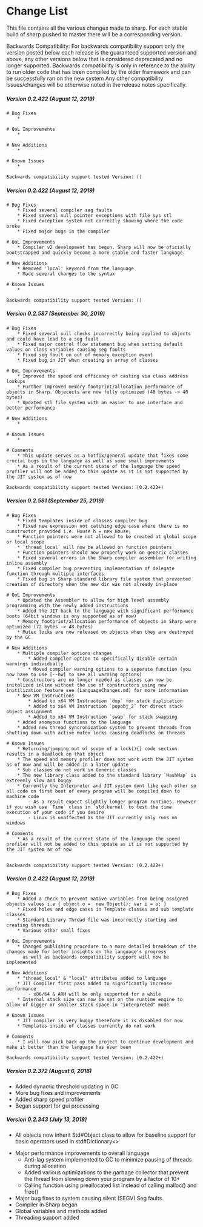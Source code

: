 # Change List
This file contains all the various changes made to sharp. 
For each stable build of sharp pushed to master there will be a corresponding version.

Backwards Compatibility:
For backwards compatibility support only the version posted below each release is the guaranteed supported version and above,
any other versions below that is considered deprecated and no longer supported. Backwards compatibility is only in reference
to the ability to run older code that has been compiled by the older framework and can be successfully ran on the new system
Any other compatibility issues/changes will be otherwise noted in the release notes specifically.

##### Version 0.2.422 (August 12, 2019)
    # Bug Fixes
        *

    # QoL Improvements
        *

    # New Additions
        *

    # Known Issues
        *

    Backwards compatibility support tested Version: ()
    
##### Version 0.2.422 (August 12, 2019)
    # Bug Fixes
        * Fixed several compiler seg faults
        * Fixed several null pointer exceptions with file sys stl
        * Fixed exception system not correctly showing where the code broke 
        * Fixed major bugs in the compiler

    # QoL Improvements
        * Compiler v2 development has begun. Sharp will now be oficially bootstrapped and quickly become a more stable and faster language.

    # New Additions
        * Removed 'local' keyword from the language
        * Made several changes to the syntax

    # Known Issues
        *

    Backwards compatibility support tested Version: ()
    
##### Version 0.2.587 (September 30, 2019)
    # Bug Fixes
        * Fixed several null checks incorrectly being applied to objects and could have lead to a seg fault
        * Fixed major control flow statement bug when setting default values on class variables causing seg faults
        * Fixed seg fault on out of memory exception event
        * Fixed bug in JIT when creating an array of classes

    # QoL Improvements
        * Improved the speed and efficency of casting via class address lookups
        * Further improved memory footprint/allocation performance of objects in Sharp. Objecects are now fully optimized (48 bytes -> 40 bytes)
        * Updated stl file system with an easier to use interface and better performance

    # New Additions
        *

    # Known Issues
        *
        
    # Comments
        * This update serves as a hotfix/general update that fixes some crucial bugs in the language as well as some small improvments 
        * As a result of the current state of the language the speed profiler will not be added to this update as it is not supported by the JIT system as of now

    Backwards compatibility support tested Version: (0.2.422+)

##### Version 0.2.581 (September 25, 2019)
    # Bug Fixes
        * Fixed templates inside of classes compiler bug
        * Fixed new expression not catching edge case where there is no cunstructor provided i.e. House h = new House;
        * Function pointers were not allowed to be created at global scope or local scope
        * `thread_local` will now be allowed on function pointers
        * Function pointers should now properly work on generic classes
        * Fixed several errors in the Sharp compiler assembler for writing inline assembly
        * Fixed compiler bug preventing implementation of delegate function through multiple interfaces
        * Fixed bug in Sharp standard library file system that prevented creation of directory when the new dir was not already in-place

    # QoL Improvements
        * Updated the Assembler to allow for high level assembly programming with the newly added instructions
        * Added the JIT back to the language with significant performance boots (64bit windows is ony supported as of now)
        * Memory footprint/allocation performance of objects in Sharp were optimized (72 bytes -> 48 bytes)
        * Mutex locks are now released on objects when they are destroyed by the GC

    # New Additions
        * Multiple compiler options changes
            * Added compiler option to specifically disable certain warnings individually
            * Moved compiler warning options to a seperate function (you now have to use [--hw] to see all warning options)
        * Constructors are no longer needed as classes can now be initalized inline without the use of constructors using new initilization feature see (LanguageChanges.md) for more information 
        * New VM instructions
            * Added to x64 VM Instruction `dup` for stack duplication
            * Added to x64 VM Instruction `popobj_2` for direct stack object assignment
            * Added to x64 VM Instruction `swap` for stack swapping
        * Added anomyous functions to the language
        * Added new thread syncronization system to prevent threads from shutting down with active mutex locks causing deadlocks on threads

    # Known Issues
        * Returning/jumping out of scope of a lock(){} code section results in a deadlock on that object
        * The speed and memory profiler does not work with the JIT system as of now and will be added in a later update
        * Sub classes do not work in Generic classes
        * The new library class added to the standard library `HashMap` is extreemly slow and buggy 
        * Currently the Interpreter and JIT system dont like each other so all code on first boot of every program will be compiled down to machine code
            - As a result expect slightly longer program runtimes. However if you wish use `Time` class in `std.kernel` to test the time execution of your code if you desire
            - Linux is unaffected as the JIT currently only runs on windows
                
    # Comments
        * As a result of the current state of the language the speed profiler will not be added to this update as it is not supported by the JIT system as of now
                    

    Backwards compatibility support tested Version: (0.2.422+)

##### Version 0.2.422 (August 12, 2019)
    # Bug Fixes
        * Added a check to prevent native variables from being assigned objects values i.e { object o =  new Object(); var i = o; }
        * Fixed holes and edge cases in Template classes and sub template classes
        * Standard Library Thread file was incorrectly starting and creating threads
        * Various other small fixes

    # QoL Improvements
        * Changed publishing procedure to a more detailed breakdown of the changes made for better insights on the language's progress
          as well as backwards compatibility support will now be implemented

    # New Additions
        * "thread_local" & "local" attributes added to language
        * JIT Compiler first pass added to significantly increase performance
            - x86/64 & ARM will be only supported for a while
        * Internal stack size can now be set on the runtime engine to allow of bigger or smaller stack space in "interpreted" mode

    # Known Issues
        * JIT compiler is very buggy therefore it is disabled for now
        * Templates inside of classes currently do not work

    # Comments
        * I will now pick back up the project to continue development and make it better than the language has ever been

    Backwards compatibility support tested Version: (0.2.422+)

##### Version 0.2.372 (August 6, 2018)
* Added dynamic threshold updating in GC
* More bug fixes and improvements
* Added sharp speed profiler
* Began support for gui processing

##### Version 0.2.343 (July 13, 2018)

- All objects now inherit Std#Object class to allow for baseline support
for basic operators used in std#Dictionary<>
* Major performance improvements to overall language
    - Anti-lag system implemented to GC to minimize pausing of threads during allocation
    - Added various optimizations to the garbage collector that prevent the thread from slowing down your program by a factor of 10+ 
    - Calling function using preallocated list instead of calling malloc() and free()
* Major bug fixes to system causing silent (SEGV) Seg faults
* Compiler in Sharp began
* Global variables and methods added
* Threading support added